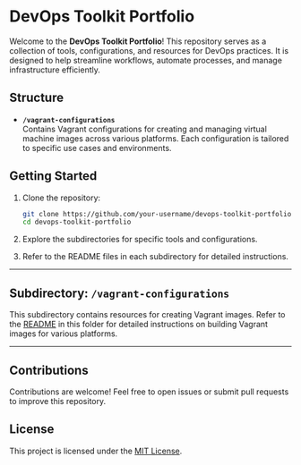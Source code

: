 # DevOps Toolkit Portfolio

Welcome to the **DevOps Toolkit Portfolio**! This repository serves as a collection of tools, configurations, and resources for DevOps practices. It is designed to help streamline workflows, automate processes, and manage infrastructure efficiently.

## Structure

- **`/vagrant-configurations`**  
    Contains Vagrant configurations for creating and managing virtual machine images across various platforms. Each configuration is tailored to specific use cases and environments.

## Getting Started

1. Clone the repository:
     ```bash
     git clone https://github.com/your-username/devops-toolkit-portfolio.git
     cd devops-toolkit-portfolio
     ```

2. Explore the subdirectories for specific tools and configurations.

3. Refer to the README files in each subdirectory for detailed instructions.

---

## Subdirectory: `/vagrant-configurations`

This subdirectory contains resources for creating Vagrant images. Refer to the [README](vagrant-configurations/README.md) in this folder for detailed instructions on building Vagrant images for various platforms.

---

## Contributions

Contributions are welcome! Feel free to open issues or submit pull requests to improve this repository.

## License

This project is licensed under the [MIT License](LICENSE).
